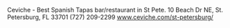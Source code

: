 Ceviche - Best Spanish Tapas bar/restaurant in St Pete. 10 Beach Dr NE, St. Petersburg, FL 33701 (727) 209-2299 www.ceviche.com/st-petersburg/
